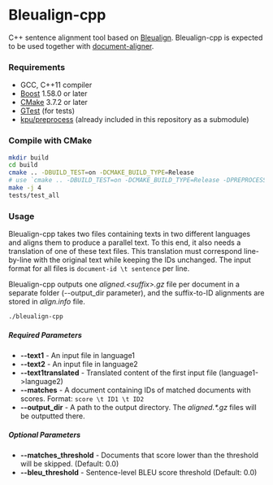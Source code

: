 # Bleualign-cpp
C++ sentence alignment tool based on [Bleualign](https://github.com/rsennrich/Bleualign).
Bleualign-cpp is expected to be used together with [document-aligner](https://github.com/bitextor/bitextor/tree/master/document-aligner).

### Requirements
- GCC, C++11 compiler
- [Boost](https://www.boost.org/) 1.58.0 or later
- [CMake](https://cmake.org/download/) 3.7.2 or later
- [GTest](https://github.com/google/googletest) (for tests)
- [kpu/preprocess](https://github.com/kpu/preprocess) (already included in this repository as a submodule)


### Compile with CMake

```bash
mkdir build
cd build
cmake .. -DBUILD_TEST=on -DCMAKE_BUILD_TYPE=Release
# use `cmake .. -DBUILD_TEST=on -DCMAKE_BUILD_TYPE=Release -DPREPROCESS_PATH=/home/user/preprocess/` if you use other 'preprocess' folder
make -j 4
tests/test_all
```


### Usage

Bleualign-cpp takes two files containing texts in two different languages and aligns them to produce a parallel text. To this end, it also needs a translation of one of these text files. This translation must correspond line-by-line with the original text while keeping the IDs unchanged. The input format for all files is `document-id \t sentence` per line.

Bleualign-cpp outputs one *aligned.\<suffix\>.gz* file per document in a separate folder (--output_dir parameter), and the suffix-to-ID alignments are stored in *align\.info* file.

```bash
./bleualign-cpp
```

##### Required Parameters
* **--text1** - An input file in language1
* **--text2** - An input file in language2
* **--text1translated** - Translated content of the first input file (language1->language2)
* **--matches** - A document containing IDs of matched documents with scores.
Format: `score \t ID1 \t ID2`
* **--output_dir** - A path to the output directory. The *aligned.\*.gz* files will be outputted there.

##### Optional Parameters
* **--matches_threshold** - Documents that score lower than the threshold will be skipped. (Default: 0.0)
* **--bleu_threshold** - Sentence-level BLEU score threshold (Default: 0.0)
